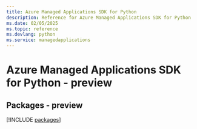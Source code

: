 ```yaml
---
title: Azure Managed Applications SDK for Python
description: Reference for Azure Managed Applications SDK for Python
ms.date: 02/05/2025
ms.topic: reference
ms.devlang: python
ms.service: managedapplications
---
```

# Azure Managed Applications SDK for Python - preview
## Packages - preview
[!INCLUDE [packages](managed-applications-index.md)]